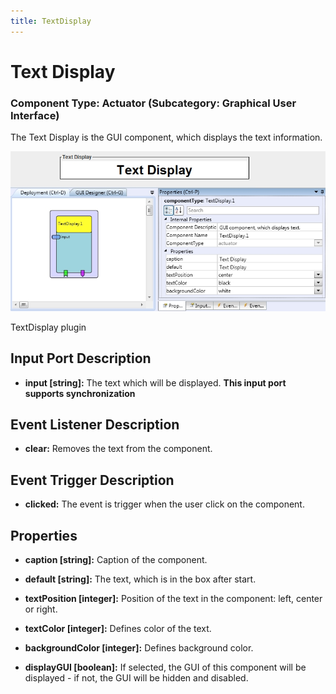 ```yaml
---
title: TextDisplay
---
```


# Text Display

### Component Type: Actuator (Subcategory: Graphical User Interface)

The Text Display is the GUI component, which displays the text information.

![Screenshot: TextDisplay plugin](./img/TextDisplay.jpg "Screenshot: TextDisplay plugin")

TextDisplay plugin

## Input Port Description

- **input \[string\]:** The text which will be displayed. **This input port supports synchronization**

## Event Listener Description

- **clear:** Removes the text from the component.

## Event Trigger Description

- **clicked:** The event is trigger when the user click on the component.

## Properties

- **caption \[string\]:** Caption of the component.
- **default \[string\]:** The text, which is in the box after start.
- **textPosition \[integer\]:** Position of the text in the component: left, center or right.

- **textColor \[integer\]:** Defines color of the text.
- **backgroundColor \[integer\]:** Defines background color.
- **displayGUI \[boolean\]:** If selected, the GUI of this component will be displayed - if not, the GUI will be hidden and disabled.
